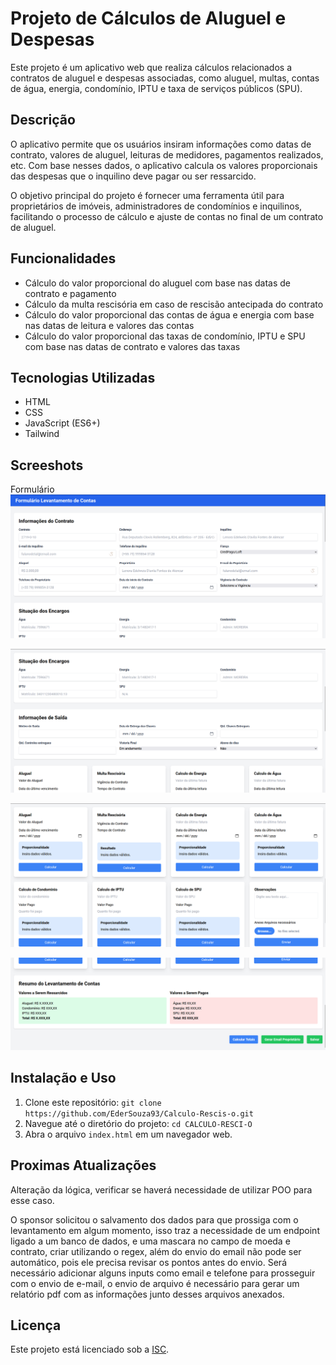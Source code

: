 # Projeto de Cálculos de Aluguel e Despesas

Este projeto é um aplicativo web que realiza cálculos relacionados a contratos de aluguel e despesas associadas, como aluguel, multas, contas de água, energia, condomínio, IPTU e taxa de serviços públicos (SPU).

## Descrição

O aplicativo permite que os usuários insiram informações como datas de contrato, valores de aluguel, leituras de medidores, pagamentos realizados, etc. Com base nesses dados, o aplicativo calcula os valores proporcionais das despesas que o inquilino deve pagar ou ser ressarcido.

O objetivo principal do projeto é fornecer uma ferramenta útil para proprietários de imóveis, administradores de condomínios e inquilinos, facilitando o processo de cálculo e ajuste de contas no final de um contrato de aluguel.

## Funcionalidades

- Cálculo do valor proporcional do aluguel com base nas datas de contrato e pagamento
- Cálculo da multa rescisória em caso de rescisão antecipada do contrato
- Cálculo do valor proporcional das contas de água e energia com base nas datas de leitura e valores das contas
- Cálculo do valor proporcional das taxas de condomínio, IPTU e SPU com base nas datas de contrato e valores das taxas

## Tecnologias Utilizadas

- HTML
- CSS
- JavaScript (ES6+)
- Tailwind

## Screeshots
Formulário
![alt text](image.png)

![alt text](image-1.png)

![alt text](image-2.png)

![alt text](image-3.png)

## Instalação e Uso

1. Clone este repositório: `git clone https://github.com/EderSouza93/Calculo-Rescis-o.git`
2. Navegue até o diretório do projeto: `cd CALCULO-RESCI-O`
3. Abra o arquivo `index.html` em um navegador web.

## Proximas Atualizações 

Alteração da lógica, verificar se haverá necessidade de utilizar POO para esse caso. 

O sponsor solicitou o salvamento dos dados para que prossiga com o levantamento em algum momento, isso traz a necessidade de um endpoint ligado a um banco de dados, e uma mascara no campo de moeda e contrato, criar utilizando o regex, além do envio do email não pode ser automático, pois ele precisa revisar os pontos antes do envio. 
Será necessário adicionar alguns inputs como email e telefone para prosseguir com o envio de e-mail, o envio de arquivo é necessário para gerar um relatório pdf com as informações junto desses arquivos anexados. 

## Licença

Este projeto está licenciado sob a [ISC](LICENSE).